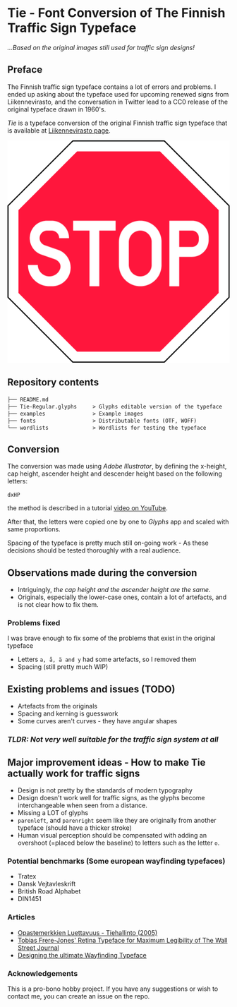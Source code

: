 # Tie - Font Conversion of The Finnish Traffic Sign Typeface

*...Based on the original images still used for traffic sign designs!*

## Preface

The Finnish traffic sign typeface contains a lot of errors and problems. I ended up asking about the typeface used for upcoming renewed signs from Liikennevirasto, and the conversation in Twitter lead to a CC0 release of the original typeface drawn in 1960's.

*Tie*  is a typeface conversion of the original Finnish traffic sign typeface that is available at [Liikennevirasto page](https://www.liikennevirasto.fi/avoindata/tietoaineistot/liikennemerkkien-kirjasintyyppi).

![Example of Stop Sign with -45 spacing](./examples/stop.png "Example of Stop Sign with -45 spacing")

## Repository contents

```
├── README.md
├── Tie-Regular.glyphs     > Glyphs editable version of the typeface
├── examples               > Example images
├── fonts                  > Distributable fonts (OTF, WOFF)
└── wordlists              > Wordlists for testing the typeface
```

## Conversion

The conversion was made using *Adobe Illustrator*, by defining the x-height, cap height, ascender height and descender height based on the following letters:

```
dxHP
```

the method is described in a tutorial [video on YouTube](https://www.youtube.com/watch?v=gC9g-1PttJ0).

After that, the letters were copied one by one to *Glyphs* app and scaled with same proportions.

Spacing of the typeface is pretty much still on-going work - As these decisions should be tested thoroughly with a real audience.

## Observations made during the conversion

* Intriguingly, *the cap height and the ascender height are the same*.
* Originals, especially the lower-case ones, contain a lot of artefacts, and is not clear how to fix them.

### Problems fixed

I was brave enough to fix some of the problems that exist in the original typeface

* Letters `a, å, ä and y` had some artefacts, so I removed them
* Spacing (still pretty much WIP)

## Existing problems and issues (TODO)

* Artefacts from the originals
* Spacing and kerning is guesswork
* Some curves aren't curves - they have angular shapes

### _TLDR: *Not very well suitable for the traffic sign system at all*_

## Major improvement ideas - How to make Tie actually work for traffic signs

* Design is not pretty by the standards of modern typography
* Design doesn't work well for traffic signs, as the glyphs become interchangeable when seen from a distance.
* Missing a LOT of glyphs
* `parenleft`, and `parenright` seem like they are originally from another typeface (should have a thicker stroke)
* Human visual perception should be compensated with adding an overshoot (=placed below the baseline) to letters such as the letter `o`.
### Potential benchmarks (Some european wayfinding typefaces)

* Tratex
* Dansk Vejtavleskrift
* British Road Alphabet
* DIN1451

### Articles

* [Opastemerkkien Luettavuus - Tiehallinto (2005)](https://julkaisut.liikennevirasto.fi/pdf/3200927-vopastusmerkkienluettavuu.pdf)
* [Tobias Frere-Jones' Retina Typeface for Maximum Legibility of The Wall Street Journal](http://www.howdesign.com/design-business/design-news/retina-typeface-frere-jones-type/)
* [Designing the ultimate Wayfinding Typeface](https://typography.guru/journal/designing-the-ultimate-wayfinding-typeface-r30/)

### Acknowledgements

This is a pro-bono hobby project. If you have any suggestions or wish to contact me, you can create an issue on the repo.
